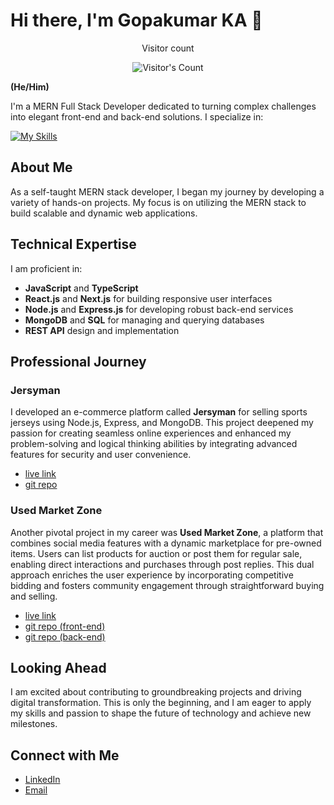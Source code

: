 # Hi there, I'm Gopakumar KA 👋

<div align="center"> 
  <p>Visitor count</p>
  <img src="https://profile-counter.glitch.me/{gopakumar-k-a}/count.svg" alt="Visitor's Count" />
</div>

**(He/Him)**

I'm a MERN Full Stack Developer dedicated to turning complex challenges into elegant front-end and back-end solutions. I specialize in:

[![My Skills](https://skillicons.dev/icons?i=html,css,js,ts,express,nodejs,react,nextjs,redux,mongodb,mysql,vite,git,aws,redis,nginx,c,cpp,tailwind,bootstrap&perline=9)](https://skillicons.dev)

## About Me

As a self-taught MERN stack developer, I began my journey by developing a variety of hands-on projects. My focus is on utilizing the MERN stack to build scalable and dynamic web applications. 

## Technical Expertise

I am proficient in:

- **JavaScript** and **TypeScript**
- **React.js** and **Next.js** for building responsive user interfaces
- **Node.js** and **Express.js** for developing robust back-end services
- **MongoDB** and **SQL** for managing and querying databases
- **REST API** design and implementation

## Professional Journey

### Jersyman

I developed an e-commerce platform called **Jersyman** for selling sports jerseys using Node.js, Express, and MongoDB. This project deepened my passion for creating seamless online experiences and enhanced my problem-solving and logical thinking abilities by integrating advanced features for security and user convenience.

- [live link](https://jersy.jersyman.online)
- [git repo](https://github.com/gopakumar-k-a/first_project)


### Used Market Zone

Another pivotal project in my career was **Used Market Zone**, a platform that combines social media features with a dynamic marketplace for pre-owned items. Users can list products for auction or post them for regular sale, enabling direct interactions and purchases through post replies. This dual approach enriches the user experience by incorporating competitive bidding and fosters community engagement through straightforward buying and selling.
- [live link](https://umz.jersyman.online)
- [git repo (front-end)](https://github.com/gopakumar-k-a/usedMarketZone-frontend)
- [git repo (back-end)](https://github.com/gopakumar-k-a/usedMarketZone-backend)

## Looking Ahead

I am excited about contributing to groundbreaking projects and driving digital transformation. This is only the beginning, and I am eager to apply my skills and passion to shape the future of technology and achieve new milestones.

## Connect with Me

- [LinkedIn](https://www.linkedin.com/in/gopakumar-ka/)
- [Email](mailto:gopak9145@gmail.com)


